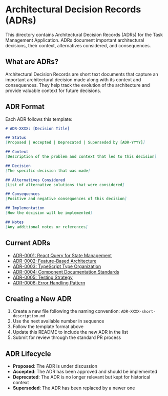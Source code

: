 # Architectural Decision Records (ADRs)

This directory contains Architectural Decision Records (ADRs) for the Task Management Application. ADRs document important architectural decisions, their context, alternatives considered, and consequences.

## What are ADRs?

Architectural Decision Records are short text documents that capture an important architectural decision made along with its context and consequences. They help track the evolution of the architecture and provide valuable context for future decisions.

## ADR Format

Each ADR follows this template:

```markdown
# ADR-XXXX: [Decision Title]

## Status
[Proposed | Accepted | Deprecated | Superseded by [ADR-YYYY]]

## Context
[Description of the problem and context that led to this decision]

## Decision
[The specific decision that was made]

## Alternatives Considered
[List of alternative solutions that were considered]

## Consequences
[Positive and negative consequences of this decision]

## Implementation
[How the decision will be implemented]

## Notes
[Any additional notes or references]
```

## Current ADRs

- [ADR-0001: React Query for State Management](./ADR-0001-react-query-state-management.md)
- [ADR-0002: Feature-Based Architecture](./ADR-0002-feature-based-architecture.md)
- [ADR-0003: TypeScript Type Organization](./ADR-0003-typescript-type-organization.md)
- [ADR-0004: Component Documentation Standards](./ADR-0004-component-documentation-standards.md)
- [ADR-0005: Testing Strategy](./ADR-0005-testing-strategy.md)
- [ADR-0006: Error Handling Pattern](./ADR-0006-error-handling-pattern.md)

## Creating a New ADR

1. Create a new file following the naming convention: `ADR-XXXX-short-description.md`
2. Use the next available number in sequence
3. Follow the template format above
4. Update this README to include the new ADR in the list
5. Submit for review through the standard PR process

## ADR Lifecycle

- **Proposed**: The ADR is under discussion
- **Accepted**: The ADR has been approved and should be implemented
- **Deprecated**: The ADR is no longer relevant but kept for historical context
- **Superseded**: The ADR has been replaced by a newer one 